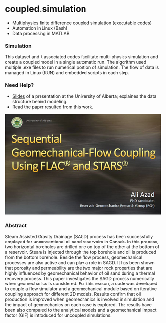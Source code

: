 # coupled.simulation
* Multiphysics finite difference coupled simulation (executable codes)
* Automation in Linux (Bash)
* Data processing in MATLAB 

### Simulation
This dataset and it associated codes facilitate multi-physics simulation and create a coupled model in a single automatic run. The algorithm used multiple .exe files to run numerical portion of simulation. The flow of data is managed in Linux (RUN) and embedded scripts in each step.

### Need Help?
* [Slides](guide_ver1.2.pdf) of a presentation at the University of Alberta; explaines the data structure behind modeling.
* Read the [paper](https://www.onepetro.org/conference-paper/ARMA-11-414) resulted from this work.

![](first_slide.JPG)

### Abstract
Steam Assisted Gravity Drainage (SAGD) process has been successfully employed for unconventional oil sand reservoirs in Canada. In this process, two horizontal boreholes are drilled one on top of the other at the bottom of a reservoir. Steam is injected through the top borehole and oil is produced from the bottom borehole. Beside the flow process, geomechanical processes are also active and can play a role in SAGD. It has been shown that porosity and permeability are the two major rock properties that are highly influenced by geomechanical behavior of oil sand during a thermal recovery process. This paper investigates the SAGD process numerically when geomechanics is considered. For this reason, a code was developed to couple a flow simulator and a geomechanical module based on iterative coupling approach for different 2D models. Results confirm that oil production is improved when geomechanics is involved in simulation and the impact of geomechanics on each case is explored. The results have been also compared to the analytical models and a geomechanical impact factor (GIF) is introduced for uncoupled simulations.
